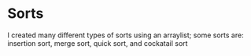 # Sorts

I created many different types of sorts using an arraylist; some sorts are: insertion sort, merge sort, quick sort, and cockatail sort
